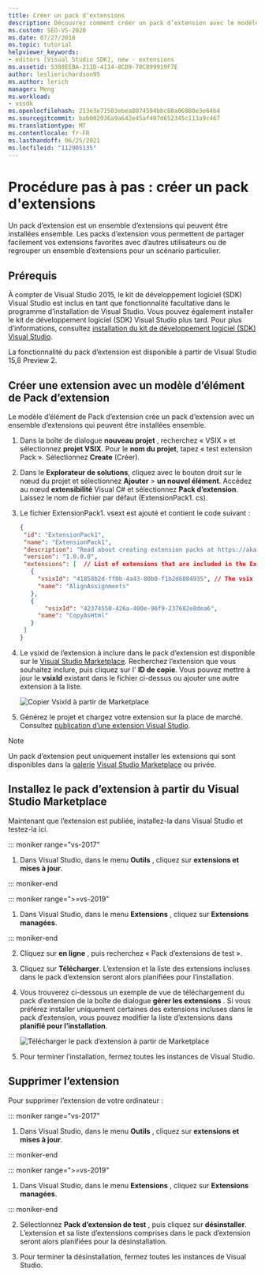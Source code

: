 ```yaml
---
title: Créer un pack d’extensions
description: Découvrez comment créer un pack d’extension avec le modèle d’élément extension Pack
ms.custom: SEO-VS-2020
ms.date: 07/27/2018
ms.topic: tutorial
helpviewer_keywords:
- editors [Visual Studio SDK], new - extensions
ms.assetid: 5388EEBA-211D-4114-8CD9-70C899919F7E
author: leslierichardson95
ms.author: lerich
manager: Meng
ms.workload:
- vssdk
ms.openlocfilehash: 213e3e71503ebea8074594bbc88a06980e3e64b4
ms.sourcegitcommit: bab002936a9a642e45af407d652345c113a9c467
ms.translationtype: MT
ms.contentlocale: fr-FR
ms.lasthandoff: 06/25/2021
ms.locfileid: "112905135"
---
```

# <a name="walkthrough-create-an-extension-pack"></a>Procédure pas à pas : créer un pack d'extensions

Un pack d’extension est un ensemble d’extensions qui peuvent être installées ensemble. Les packs d’extension vous permettent de partager facilement vos extensions favorites avec d’autres utilisateurs ou de regrouper un ensemble d’extensions pour un scénario particulier.

## <a name="prerequisites"></a>Prérequis

À compter de Visual Studio 2015, le kit de développement logiciel (SDK) Visual Studio est inclus en tant que fonctionnalité facultative dans le programme d’installation de Visual Studio. Vous pouvez également installer le kit de développement logiciel (SDK) Visual Studio plus tard. Pour plus d’informations, consultez [installation du kit de développement logiciel (SDK) Visual Studio](../extensibility/installing-the-visual-studio-sdk.md).

La fonctionnalité du pack d’extension est disponible à partir de Visual Studio 15,8 Preview 2.

## <a name="create-an-extension-with-an-extension-pack-item-template"></a>Créer une extension avec un modèle d’élément de Pack d’extension

Le modèle d’élément de Pack d’extension crée un pack d’extension avec un ensemble d’extensions qui peuvent être installées ensemble.

1. Dans la boîte de dialogue **nouveau projet** , recherchez « VSIX » et sélectionnez **projet VSIX**. Pour le **nom du projet**, tapez « test extension Pack ». Sélectionnez **Create** (Créer).

2. Dans le **Explorateur de solutions**, cliquez avec le bouton droit sur le nœud du projet et sélectionnez **Ajouter**  >  **un nouvel élément**. Accédez au nœud **extensibilité** Visual C# et sélectionnez **Pack d’extension**. Laissez le nom de fichier par défaut (ExtensionPack1. cs).

3. Le fichier ExtensionPack1. vsext est ajouté et contient le code suivant :

   ```json
   {
    "id": "ExtensionPack1",
    "name": "ExtensionPack1",
    "description": "Read about creating extension packs at https://aka.ms/vsextpack",
    "version": "1.0.0.0",
    "extensions": [  // List of extensions that are included in the Extension Pack.
      {
        "vsixId": "41858b2d-ff0b-4a43-80b0-f1b2d6084935", // The vsix id of the extension you want to   include.
        "name": "AlignAssignments"
      },
      {
          "vsixId": "42374550-426a-400e-96f9-237682e8dea6",
        "name": "CopyAsHtml"
      }
    ]
   }
   ```

4. Le vsixid de l’extension à inclure dans le pack d’extension est disponible sur le [Visual Studio Marketplace](https://marketplace.visualstudio.com/). Recherchez l’extension que vous souhaitez inclure, puis cliquez sur l' **ID de copie**. Vous pouvez mettre à jour le **vsixId** existant dans le fichier ci-dessus ou ajouter une autre extension à la liste.

    ![Copier VsixId à partir de Marketplace](media/vsixid-marketplace.png)

5. Générez le projet et chargez votre extension sur la place de marché. Consultez [publication d’une extension Visual Studio](../extensibility/walkthrough-publishing-a-visual-studio-extension.md).

> [!NOTE]
> Un pack d’extension peut uniquement installer les extensions qui sont disponibles dans la [galerie](../extensibility/how-to-create-an-atom-feed-for-a-private-gallery.md) [Visual Studio Marketplace](https://marketplace.visualstudio.com/) ou privée.

## <a name="install-the-extension-pack-from-the-visual-studio-marketplace"></a>Installez le pack d’extension à partir du Visual Studio Marketplace

Maintenant que l’extension est publiée, installez-la dans Visual Studio et testez-la ici.

::: moniker range="vs-2017"

1. Dans Visual Studio, dans le menu **Outils** , cliquez sur **extensions et mises à jour**.

::: moniker-end

::: moniker range=">=vs-2019"

1. Dans Visual Studio, dans le menu **Extensions** , cliquez sur **Extensions managées**.

::: moniker-end

2. Cliquez sur **en ligne** , puis recherchez « Pack d’extensions de test ».

3. Cliquez sur **Télécharger**. L’extension et la liste des extensions incluses dans le pack d’extension seront alors planifiées pour l’installation.

4. Vous trouverez ci-dessous un exemple de vue de téléchargement du pack d’extension de la boîte de dialogue **gérer les extensions** . Si vous préférez installer uniquement certaines des extensions incluses dans le pack d’extension, vous pouvez modifier la liste d’extensions dans **planifié pour l’installation**.

    ![Télécharger le pack d’extension à partir de Marketplace](media/vside-extensionpack.png)

5. Pour terminer l’installation, fermez toutes les instances de Visual Studio.

## <a name="remove-the-extension"></a>Supprimer l’extension

Pour supprimer l’extension de votre ordinateur :

::: moniker range="vs-2017"

1. Dans Visual Studio, dans le menu **Outils** , cliquez sur **extensions et mises à jour**.

::: moniker-end

::: moniker range=">=vs-2019"

1. Dans Visual Studio, dans le menu **Extensions** , cliquez sur **Extensions managées**.

::: moniker-end

2. Sélectionnez **Pack d’extension de test** , puis cliquez sur **désinstaller**. L’extension et sa liste d’extensions comprises dans le pack d’extension seront alors planifiées pour la désinstallation.

3. Pour terminer la désinstallation, fermez toutes les instances de Visual Studio.
